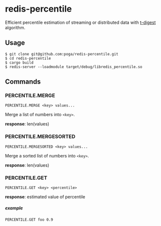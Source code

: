 # redis-percentile

Efficient percentile estimation of streaming or distributed data with [t-digest](https://github.com/MnO2/t-digest) algorithm.

## Usage

```
$ git clone git@github.com:poga/redis-percentile.git
$ cd redis-percentile
$ cargo build
$ redis-server --loadmodule target/debug/libredis_percentile.so
```

## Commands

### PERCENTILE.MERGE

```PERCENTILE.MERGE <key> values...```

Merge a list of numbers into `<key>`.

**response**: len(values)

### PERCENTILE.MERGESORTED

```PERCENTILE.MERGESORTED <key> values...```

Merge a sorted list of numbers into `<key>`.

**response**: len(values)


### PERCENTILE.GET

 ```PERCENTILE.GET <key> <percentile>```

 **response**: estimated value of percentile

 ##### example

 ```
 PERCENTILE.GET foo 0.9
 ```